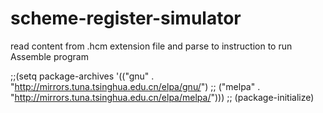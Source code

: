 # scheme-register-simulator

read content from .hcm extension file and parse to instruction to run Assemble program

;;(setq package-archives '(("gnu"   . "http://mirrors.tuna.tsinghua.edu.cn/elpa/gnu/")
;;                         ("melpa" . "http://mirrors.tuna.tsinghua.edu.cn/elpa/melpa/")))
;; (package-initialize)